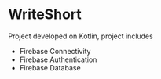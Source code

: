 # WriteShort

Project developed on Kotlin, project includes
* Firebase Connectivity
* Firebase Authentication
* Firebase Database
